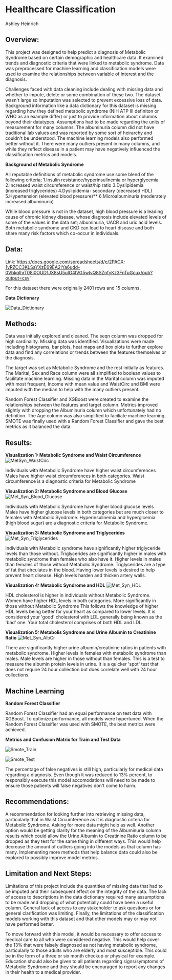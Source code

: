 # Healthcare Classification

 Ashley Heinrich

## Overview:

This project was designed to help predict a diagnosis of Metabolic Syndrome based on certain demographic and healthcare data. It examined trends and diagnostic criteria that were linked to metabolic syndrome. Data was preprocessed for machine learning and classification models were used to examine the relationships between variable of interest and the diagnosis. 

Challenges faced with data cleaning include dealing with missing data and whether to impute, delete or some combination of these two. The dataset wasn't large so imputation was selected to prevent excessive loss of data. Background information like a data dictionary for this dataset is missing regarding how they defined metabolic syndrome (NIH ATP III definiton or WHO as an example differ) or just to provide information about columns beyond their datatypes. Assumptions had to be made regarding the units of measurement for many columns. The albuminuria column did not have traditional lab values and was reported by some sort of heirarchy and couldn't be understood. The machine learning models also performed better without it. There were many outliers present in many columns, and while they reflect disease in a patient may have negatively influenced the classification metrics and models. 

**Background of Metabolic Syndrome**

All reputable definitions of metabolic syndrome use some blend of the following criteria; 
1.Insulin resistance/hyperinsulinemia or hyperglycemia
2.Increased waist circumference or waist/hip ratio
3.Dyslipidemia (increased triglycerides)
4.Dyslipidemia- secondary (decreased HDL)
5.Hypertension (elevated blood pressure)**
6.Microalbuminuria (moderately increased albuminuria)

While blood pressure is not in the dataset, high blood pressure is a leading cause of chronic kidney disease, whose diagnosis include elevated levels of some of the values in the data set; albuminuria, UACR and uric acid levels. Both metabolic syndrome and CKD can lead to heart disease and both share many risk factors which co-occur in individuals.

## Data:

Link:'https://docs.google.com/spreadsheets/d/e/2PACX-1vRZCC3KLSaYXzE69EA2IYa6udd-0VbkqlhrT08i0OUD1JX8sU5uIG4IVG5wlvQ8SZnfyKz3FnTuGcux/pub?output=csv'

For this dataset there were originally 2401 rows and 15 columns. 

**Data Dictionary**

![Data_Dictionary](Images/Data_Dictionary.png)

## Methods:

Data was initially explored and cleaned. The seqn column was dropped for high cardinality. Missing data was identified. Visualizations were made including histograms, bar plots, heat maps and box plots to further explore data and find any correlations or trends between the features themselves or the diagnosis. 

The target was set as Metabolic Syndrome and the rest initially as features. The Marital, Sex and Race column were all simplified to boolean values to facilitate machine learning. Missing data in the Marital column was imputed with most frequent, Income with mean value and WaistCirc and BMI were imputed with the median to help with the many outliers present. 

Random Forest Classifier and XGBoost were created to examine the relationships between the features and target column. Metrics improved slightly with dropping the Albuminuria column which unfortunately had no definition. The Age column was also simplified to faciliate machine learning. SMOTE was finally used with a Random Forest Classifier and gave the best metrics as it balanced the data.  

## Results: 

**Visualization 1: Metabolic Syndrome and Waist Circumference**
![MetSyn_WaistCirc](Images/MetSyn_WaistCirc.png)

Individuals with Metabolic Syndrome have higher waist circumferences
Males have higher waist circumferences in both categories.
Waist circumference is a diagnostic criteria for Metabolic Syndrome

**Visualization 2: Metabolic Syndrome and Blood Glucose**
![Met_Syn_Blood_Glucose](Images/Met_Syn_Blood_Glucose.png)

Individuals with Metabolic Syndrome have higher blood glucose levels
Males have higher glucose levels in both categories but are much closer to females with Metabolic Syndrome.
Hyperinsulinemia and hyperglcemia (high blood sugar) are a diagnostic criteria for Metabolic Syndrome.

**Visualization 3: Metabolic Syndrome and Triglycerides**
![Met_Syn_Triglycerides](Images/Met_Syn_Triglycerides.png)

Individuals with Metabolic syndrome have significantly higher triglyceride levels than those without.
Triglycerides are significantly higher in males with metabolic syndrome than females who also have it.
Higher levels in males than females of those without Metabolic Syndrome.
Triglycerides are a type of fat that circulates in the blood. Having lower levels is desired to help prevent heart disease. High levels harden and thicken artery walls.

**Visualization 4: Metabolic Syndrome and HDL**
![Met_Syn_HDL](Images/Met_Syn_HDL.png)

HDL cholesterol is higher in individuals without Metabolic Syndrome.
Women have higher HDL levels in both categories. More significantly in those without Metabolic Syndrome
This follows the knowledge of higher HDL levels being better for your heart as compared to lower levels. It is considered your 'good' cholesterol with LDL generally being known as the 'bad' one. Your total cholesterol comprises of both HDL and LDL.

**Visualization 5: Metabolis Syndrome and Urine Albumin to Creatinine Ratio** 
![Met_Syn_AlbCr](Images/Met_Syn_AlbCr.png)

There are significantly higher urine albumin/creatinine ratios in patients with metabolic syndrome.
Higher levels in females with metabolic syndrome than males.
Male levels are higher in those without than females.
This is a test to measure the albumin protein levels in urine. It is a quicker 'spot' test that does not require 24 hour collection but does correlate well with 24 hour collections.

## Machine Learning

**Random Forest Classifier**

Random Forest Classifier had an equal performance on test data with XGBoost. To optimize performance, all models were hypertuned. When the Random Forest Classifier was used with SMOTE, the best metrics were achieved. 

**Metrics and Confusion Matrix for Train and Test Data**

![Smote_Train](Images/Smote_Train.png)


![Smote_Test](Images/Smote_Test.png)

The percentage of false negatives is still high, particularly for medical data regarding a diagnosis. Even though it was reduced to 13% percent, to responsibly execute this model accomodations will need to be made to ensure those patients will false negatives don't come to harm. 


## Recommendations:

A recommendation for looking further into retrieving missing data, particularly that in Waist Circumference as it is diagnostic criteria for Metabolic Syndrome. Asking for more data might help as well. Another option would be getting clarity for the meaning of the Albuminuria column results which could allow the Urine Albumin to Creatinine Ratio column to be dropped as they test for the same thing in different ways. This would help decrease the amount of outliers going into the models as that column has many. Implementing more methods that help balance data could also be explored to possibly improve model metrics. 


## Limitation and Next Steps: 

Limitations of this project include the quantities of missing data that had to be imputed and their subsequent effect on the integrity of the data. The lack of access to descriptions in the data dictionary required many assumptions to be made and dropping of what potentially could have been a useful column. General lack of access to any stakeholder to ask questions or for general clarification was limiting. Finally, the limitations of the classification models working with this dataset and that other models may or may not have performed better. 

To move forward with this model, it would be necessary to offer access to medical care to all who were considered negative. This would help cover the 13% that were falsely diagnosed as not having metabolic syndrome, particularly to those adults who are elderly and most susceptible. This could be in the form of a three or six month checkup or physical for example. Education should also be given to all patients regarding signs/symptoms of Metabolic Syndrome and they should be encouraged to report any changes in their health to a medical provider. 
